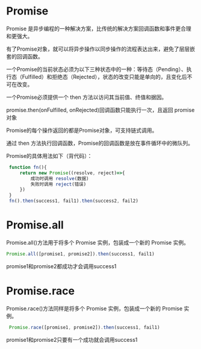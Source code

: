 # Promise

Promise 是异步编程的一种解决方案，比传统的解决方案回调函数和事件更合理和更强大。

有了Promise对象，就可以将异步操作以同步操作的流程表达出来，避免了层层嵌套的回调函数。

一个Promise的当前状态必须为以下三种状态中的一种：等待态（Pending）、执行态（Fulfilled）和拒绝态（Rejected），状态的改变只能是单向的，且变化后不可在改变。

一个Promise必须提供一个 then 方法以访问其当前值、终值和据因。

promise.then(onFulfilled, onRejected)回调函数只能执行一次，且返回 promise 对象

Promise的每个操作返回的都是Promise对象，可支持链式调用。

通过 then 方法执行回调函数，Promise的回调函数是放在事件循环中的微队列。

Promise的具体用法如下（背代码）：

```js
 function fn(){
     return new Promise((resolve, reject)=>{
         成功时调用 resolve(数据)
         失败时调用 reject(错误)
     })
 }
 fn().then(success1, fail1).then(success2, fail2)
```

# Promise.all

Promise.all()方法用于将多个 Promise 实例，包装成一个新的 Promise 实例。

```js
Promise.all([promise1, promise2]).then(success1, fail1)
```

promise1和promise2都成功才会调用success1

# Promise.race

Promise.race()方法同样是将多个 Promise 实例，包装成一个新的 Promise 实例。

```js
 Promise.race([promise1, promise2]).then(success1, fail1)

```

promise1和promise2只要有一个成功就会调用success1
